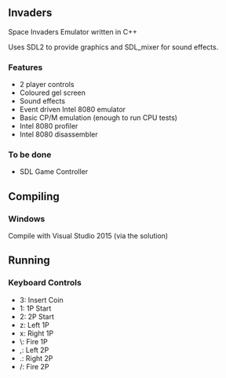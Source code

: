 ## Invaders

Space Invaders Emulator written in C++

Uses SDL2 to provide graphics and SDL_mixer for sound effects.

### Features

* 2 player controls
* Coloured gel screen
* Sound effects
* Event driven Intel 8080 emulator
* Basic CP/M emulation (enough to run CPU tests)
* Intel 8080 profiler
* Intel 8080 disassembler

### To be done

* SDL Game Controller

## Compiling

### Windows

Compile with Visual Studio 2015 (via the solution)

## Running

### Keyboard Controls

* 3: Insert Coin
* 1: 1P Start
* 2: 2P Start
* z: Left 1P
* x: Right 1P
* \\: Fire 1P
* ,: Left 2P
* .: Right 2P
* /: Fire 2P
